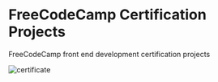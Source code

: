 # FreeCodeCamp Certification Projects
FreeCodeCamp front end development certification projects

![certificate](https://cloud.githubusercontent.com/assets/19377960/18897587/8b478f96-84f9-11e6-82dc-ebb0d9ea96b2.jpg)
